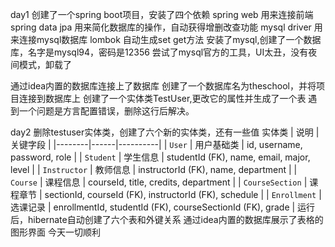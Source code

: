day1
创建了一个spring boot项目，安装了四个依赖
spring web   用来连接前端
spring data jpa 用来简化数据库的操作，自动获得增删改查功能
mysql driver  用来连接mysql数据库
lombok  自动生成set get方法
安装了mysql,创建了一个数据库，名字是mysql94，密码是12356
尝试了mysql官方的工具，UI太丑，没有夜间模式，卸载了

通过idea内置的数据库连接上了数据库
创建了一个数据库名为theschool，并将项目连接到数据库上
创建了一个实体类TestUser,更改它的属性并生成了一个表
遇到一个问题是方言配置错误，删除这行后解决。

day2 
删除testuser实体类，创建了六个新的实体类，还有一些值
实体类 | 说明 | 关键字段 |
|--------|------|----------|
| `User` | 用户基础类 | id, username, password, role |
| `Student` | 学生信息 | studentId (FK), name, email, major, level |
| `Instructor` | 教师信息 | instructorId (FK), name, department |
| `Course` | 课程信息 | courseId, title, credits, department |
| `CourseSection` | 课程章节 | sectionId, courseId (FK), instructorId (FK), schedule |
| `Enrollment` | 选课记录 | enrollmentId, studentId (FK), courseSectionId (FK), grade |
运行后，hibernate自动创建了六个表和外键关系
通过idea内置的数据库展示了表格的图形界面
今天一切顺利